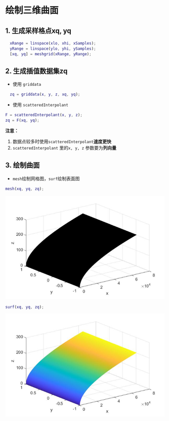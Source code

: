 # 绘制三维曲面
## 1. 生成采样格点xq, yq
```matlab
  xRange = linspace(xlo, xhi, xSamples);
  yRange = linspace(ylo, yhi, ySamples);
  [xq, yq] = meshgrid(xRange, yRange);
```
## 2. 生成插值数据集zq
* 使用 `griddata`
```matlab
  zq = griddata(x, y, z, xq, yq);
```
* 使用 `scatteredInterpolant`
```matlab
F = scatteredInterpolant(x, y, z);
zq = F(xq, yq);
```
**注意：**
1. 数据点较多时使用`scatteredInterpolant`**速度更快**
2. `scatteredInterpolant` 里的`x, y, z` 参数要为**列向量**

## 3. 绘制曲面
* `mesh`绘制网格图，`surf`绘制表面图
```matlab
mesh(xq, yq, zq);
```
![](https://github.com/Joe-zhouman/TiktokAnimition/blob/master/content/GuessWhat/MeshGrid/mesh.jpg)
```matlab
surf(xq, yq, zq);
```
![](https://github.com/Joe-zhouman/TiktokAnimition/blob/master/content/GuessWhat/MeshGrid/surf.jpg)
